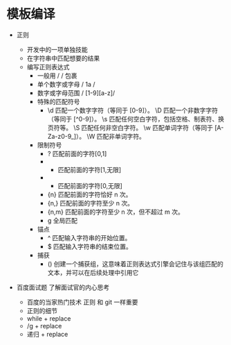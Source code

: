 # 模板编译

- 正则
  - 开发中的一项单独技能
  - 在字符串中匹配想要的结果
  - 编写正则表达式
    - 一般用 / / 包裹
    - 单个数字或字母 / 1a /
    - 数字或字母范围 / [1-9][a-z]/
    - 特殊的匹配符号
      - \d 匹配一个数字字符（等同于 [0-9]）。
        \D 匹配一个非数字字符（等同于 [^0-9]）。
        \s 匹配任何空白字符，包括空格、制表符、换页符等。
        \S 匹配任何非空白字符。
        \w 匹配单词字符（等同于 [A-Za-z0-9_]）。
        \W 匹配非单词字符。 
    - 限制符号
      - ? 匹配前面的字符[0,1]
      - + 匹配前面的字符[1,无限]
      - * 匹配前面的字符[0,无限]
      - {n} 匹配前面的字符恰好 n 次。
      - {n,} 匹配前面的字符至少 n 次。
      - {n,m} 匹配前面的字符至少 n 次，但不超过 m 次。
      - g 全局匹配
    - 锚点
      - ^ 匹配输入字符串的开始位置。
      - $ 匹配输入字符串的结束位置。
    - 捕获
      - () 创建一个捕获组，这意味着正则表达式引擎会记住与该组匹配的文本，并可以在后续处理中引用它

- 百度面试题 了解面试官的内心思考
  - 百度的当家热门技术 正则 和 git 一样重要
  - 正则的细节
  - while + replace
  - /g + replace 
  - 递归 + replace